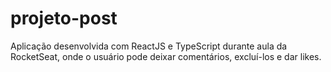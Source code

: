 # projeto-post
Aplicação desenvolvida com ReactJS e TypeScript durante aula da RocketSeat, onde o usuário pode deixar comentários, excluí-los e dar likes.
